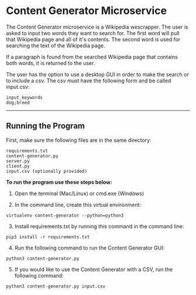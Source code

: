 # Content Generator Microservice

The Content Generator microservice is a Wikipedia wescrapper. 
The user is asked to input two words they want to search for. The first
word will pull that Wikipedia page and all of it's contents. The second word
is used for searching the text of the Wikipedia page. 

If a paragraph is found from the searched Wikipedia page that contains
both words, it is returned to the user.

The user has the option to use a desktop GUI in order to make the search
or to include a csv. The csv must have the following form and be called 
input.csv:
```
input_keywords  
dog;breed
```

---
Running the Program
---
First, make sure the following files are in the same directory:  
```
requirements.txt
content-generator.py
server.py
client.py
input.csv (optionally provided)
```

**To run the program use these steps below:**

1. Open the terminal (Mac/Linux) or cmd.exe (Windows)   
   

2. In the command line, create this virtual environment:
```
virtualenv content-generator --python=python3
```
3. Install requirements.txt by running this command in the command line:
```
pip3 install -r requirements.txt
```
   
4. Run the following command to run the Content Generator GUI:
```
python3 content-generator.py
```
5. If you would like to use the Content Generator with a CSV, run the 
   following command:
   
```
python3 content-generator.py input.csv
```